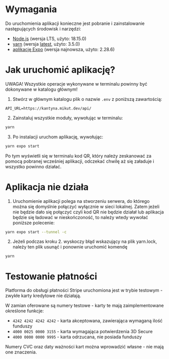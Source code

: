 # Wymagania

Do uruchomienia aplikacji konieczne jest pobranie i zainstalowanie następujących środowisk i narzędzi:

- [Node.js](https://nodejs.org/en/download) (wersja LTS, użyto: 18.15.0)
- [yarn](https://yarnpkg.com/getting-started/install) (wersja [latest](https://github.com/yarnpkg/berry/releases/latest), użyto: 3.5.0)
- [aplikację Expo](https://play.google.com/store/apps/details?id=host.exp.exponent) (wersja najnowsza, użyto: 2.28.6)

# Jak uruchomić aplikację?

UWAGA! Wszystkie operacje wykonywane w terminalu powinny być dokonywane w katalogu głównym!

1. Stwórz w głównym katalogu plik o nazwie `.env` z poniższą zawartością:

```
API_URL=https://kantyna.mikut.dev/api/
```

2. Zainstaluj wszystkie moduły, wywołując w terminalu:

```bash
yarn
```

3. Po instalacji uruchom aplikację, wywołując:

```bash
yarn expo start
```

Po tym wyświetli się w terminalu kod QR, który należy zeskanować za pomocą pobranej wcześniej aplikacji, odczekać chwilę aż się załaduje i wszystko powinno działać.

# Aplikacja nie działa

1. Uruchomienie aplikacji polega na stworzeniu serwera, do którego można się domyślnie połączyć wyłącznie w sieci lokalnej. Zatem jeżeli nie będzie dało się połączyć czyli kod QR nie będzie działał lub aplikacja będzie się ładować w nieskończoność, to należy wtedy wywołać poniższe polecenie:

```bash
yarn expo start --tunnel -c
```

2. Jeżeli podczas kroku 2. wyskoczy błąd wskazujący na plik yarn.lock, należy ten plik usunąć i ponownie uruchomić komendę

```
yarn
```
# Testowanie płatności

Platforma do obsługi płatności Stripe uruchomiona jest w trybie testowym - zwykłe karty kredytowe nie działają. 

W zamian oferowane są numery testowe - karty te mają zaimplementowane określone funkcje:
- ``` 4242 4242 4242 4242 ``` - karta akceptowana, zawierająca wymaganą ilość funduszy
- ``` 4000 0025 0000 3155 ``` - karta wymagająca potwierdzenia 3D Secure
- ``` 4000 0000 0000 9995 ``` - karta odrzucana, nie posiada funduszy

Numery CVC oraz daty ważności kart można wprowadzić własne - nie mają one znaczenia. 
